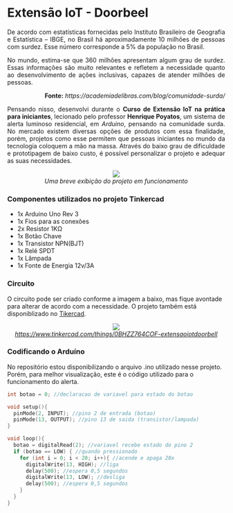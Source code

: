 <h1>Extensão IoT - Doorbeel</h1>

<p align="justify">De acordo com estatísticas fornecidas pelo Instituto Brasileiro de Geografia e Estatística – IBGE, no Brasil há aproximadamente 10 milhões de pessoas com surdez. Esse número corresponde a 5% da população no Brasil.</p>

<p align="justify">No mundo, estima-se que 360 milhões apresentam algum grau de surdez. Essas informações são muito relevantes e refletem a necessidade quanto ao desenvolvimento de ações inclusivas, capazes de atender milhões de pessoas.</p>
  
<p align="right"><b>Fonte:</b> <i>https://academiadelibras.com/blog/comunidade-surda/</i></p>
  
<p align="justify">Pensando nisso, desenvolvi durante o <b>Curso de Extensão IoT na prática para iniciantes</b>, lecionado pelo professor <b>Henrique Poyatos</b>, um sistema de alerta luminoso residencial, em <i>Arduino</i>, pensando na comunidade surda. No mercado existem diversas opções de produtos com essa finalidade, porém, projetos como esse permitem que pessoas iniciantes no mundo da tecnologia coloquem a mão na massa. Através do baixo grau de dificuldade e prototipagem de baixo custo, é possível personalizar o projeto e adequar as suas necessidades.</p>

<p align="center"><img src="https://github.com/brenodsb/extensao_iot_doorbell/blob/main/media/extensao_iot_doorbell_gif.gif">
<br><i>Uma breve exibição do projeto em funcionamento</i></p>

<h3><b>Componentes utilizados no projeto Tinkercad</b></h3>
<ul>
  <li>
    1x Arduino Uno Rev 3
  </li>
  <li>
    1x Fios para as conexões
  </li>
  <li>
    2x Resistor 1KΩ
  </li>
  <li>
    1x Botão Chave
  </li>
  <li>
    1x Transistor NPN(BJT)
  </li>
  <li>
    1x Relé SPDT
  </li>
  <li>
    1x Lâmpada
  </li>  
  <li>
    1x Fonte de Energia 12v/3A
  </li>
</ul>

<h3>Circuito</h3>

<p>O circuito pode ser criado conforme a imagem a baixo, mas fique avontade para alterar de acordo com a necessidade. O projeto também está disponiblizado no <a target="_blank" rel="noopener noreferrer" href="https://www.tinkercad.com/things/0BHZZ764COF-extensaoiotdoorbell">Tikercad</a>.</p>

<p align="center"><img src="https://github.com/brenodsb/extensao_iot_doorbell/blob/main/media/extensao_iot_doorbell_image.png">
<br><i><a target="_blank" rel="noopener noreferrer" href="https://www.tinkercad.com/things/0BHZZ764COF-extensaoiotdoorbell">https://www.tinkercad.com/things/0BHZZ764COF-extensaoiotdoorbell</a></i></p>

<h3>Codificando o Arduíno</h3>

<p>No repositório estou disponibilizando o arquivo .ino utilizado nesse projeto. Porém, para melhor visualização, este é o código utilizado para o funcionamento do alerta.</p>

```cpp
int botao = 0; //declaracao de variavel para estado do botao

void setup(){
  pinMode(2, INPUT); //pino 2 de entrada (botao)
  pinMode(13, OUTPUT); //pino 13 de saida (transistor/lampada)
}

void loop(){
  botao = digitalRead(2); //variavel recebe estado do pino 2
  if (botao == LOW) { //quando pressionado
    for (int i = 0; i < 20; i++){ //acende e apaga 20x
      digitalWrite(13, HIGH); //liga
      delay(500); //espera 0,5 segundos
      digitalWrite(13, LOW); //desliga
      delay(500); //espera 0,5 segundos
    }
  }
}
```
 
